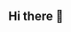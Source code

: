 ## Hi there 👋

<!--
**Francis220/Francis220** is a ✨ _special_ ✨ repository because its `README.md` (this file) appears on your GitHub profile.

I'm Serge Francis, a software engineer from Pittsburgh

I'm primarily interested in full-stack development and currently work as a software engineer.

Throughout my career, I have been drawn to projects that make a significant impact on a large scale. I've had the privilege of working on industry-leading services and applications with over 100 million installations. My contributions have included developing and launching major features, as well as automating systems in high-traffic, customer-facing consoles.

Let's connect
https://www.linkedin.com/in/francis360/
